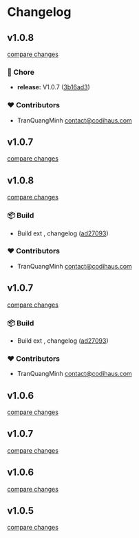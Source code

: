# Changelog

## v1.0.8

[compare changes](https://github.com/codihaus/directus-extension-hierarchy-layout/compare/v1.0.7...v1.0.8)

### 🏡 Chore

- **release:** V1.0.7 ([3b16ad3](https://github.com/codihaus/directus-extension-hierarchy-layout/commit/3b16ad3))

### ❤️ Contributors

- TranQuangMinh <contact@codihaus.com>

## v1.0.7

[compare changes](https://github.com/codihaus/directus-extension-hierarchy-layout/compare/v1.0.7...v1.0.7)

## v1.0.8

[compare changes](https://github.com/codihaus/directus-extension-hierarchy-layout/compare/v1.0.7...v1.0.8)

### 📦 Build

- Build ext , changelog ([ad27093](https://github.com/codihaus/directus-extension-hierarchy-layout/commit/ad27093))

### ❤️ Contributors

- TranQuangMinh <contact@codihaus.com>

## v1.0.7

[compare changes](https://github.com/codihaus/directus-extension-hierarchy-layout/compare/v1.0.7...v1.0.7)

### 📦 Build

- Build ext , changelog ([ad27093](https://github.com/codihaus/directus-extension-hierarchy-layout/commit/ad27093))

### ❤️ Contributors

- TranQuangMinh <contact@codihaus.com>

## v1.0.6

[compare changes](https://github.com/codihaus/directus-extension-hierarchy-layout/compare/v1.0.7...v1.0.6)

## v1.0.7

[compare changes](https://github.com/codihaus/directus-extension-hierarchy-layout/compare/v1.0.6...v1.0.7)

## v1.0.6

[compare changes](https://github.com/codihaus/directus-extension-hierarchy-layout/compare/v1.0.5...v1.0.6)

## v1.0.5

[compare changes](https://github.com/codihaus/directus-extension-hierarchy-layout/compare/v1.0.4...v1.0.5)

